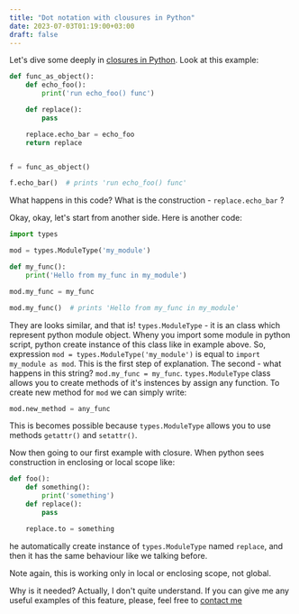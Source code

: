 ```yaml
---
title: "Dot notation with clousures in Python"
date: 2023-07-03T01:19:00+03:00
draft: false
---
```


Let's dive some deeply in [closures in Python](https://leks.us/posts/closures-in-python/). Look at this example:
```python
def func_as_object():
    def echo_foo():
        print('run echo_foo() func')

    def replace():
        pass

    replace.echo_bar = echo_foo
    return replace


f = func_as_object()

f.echo_bar()  # prints 'run echo_foo() func'
```

What happens in this code? What is the construction - `replace.echo_bar` ? 

Okay, okay, let's start from another side. Here is another code:
```python
import types

mod = types.ModuleType('my_module')

def my_func():
    print('Hello from my_func in my_module')

mod.my_func = my_func

mod.my_func()  # prints 'Hello from my_func in my_module'
```

They are looks similar, and that is! `types.ModuleType` - it is an class which represent python  module object. Wheny you import some module in python script,  python create instance of this class like in example above. So, expression `mod = types.ModuleType('my_module')`  is equal to `import my_module as mod`. This is the first step of explanation. The second - what happens in this string? `mod.my_func = my_func`. `types.ModuleType` class allows you to create methods of it's instences by assign any function. To create new method for `mod` we can simply write:
```python
mod.new_method = any_func
```
This is becomes possible because `types.ModuleType` allows you to use methods `getattr()` and `setattr()`.

Now then going to our first example with closure. When python sees construction in enclosing or local scope like:
```python
def foo():
	def something():
		print('something')
	def replace():
		pass

	replace.to = something
```
he automatically create instance of `types.ModuleType` named `replace`, and then it has the same behaviour like we talking before.

Note again, this is working only in local or enclosing scope, not global.

Why is it needed? Actually, I don't quite understand. If you can give me any useful examples of this feature, please, feel free to [contact me](https://leks.us/about/)
